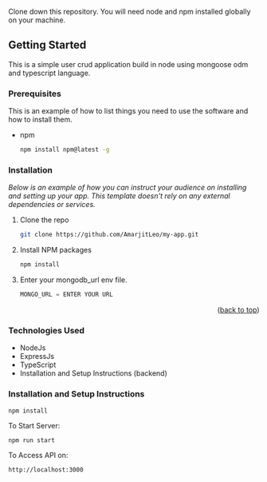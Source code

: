 Clone down this repository. You will need node and npm installed globally on your machine.

## Getting Started

This is a simple user crud application build in node using mongoose odm and typescript language.

### Prerequisites

This is an example of how to list things you need to use the software and how to install them.
* npm
  ```sh
  npm install npm@latest -g
  ```

### Installation

_Below is an example of how you can instruct your audience on installing and setting up your app. This template doesn't rely on any external dependencies or services._

1. Clone the repo
   ```sh
   git clone https://github.com/AmarjitLeo/my-app.git
   ```
2. Install NPM packages
   ```sh
   npm install
   ```
3. Enter your mongodb_url env file.
   ```js
   MONGO_URL = ENTER YOUR URL
   ```

<p align="right">(<a href="#readme-top">back to top</a>)</p>

### Technologies Used

- NodeJs
- ExpressJs
- TypeScript
- Installation and Setup Instructions (backend)

### Installation and Setup Instructions

`npm install`

To Start Server:

`npm run start`

To Access API on:

`http://localhost:3000`
